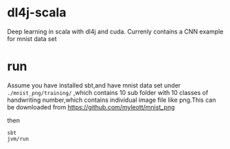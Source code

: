 # dl4j-scala
Deep learning in scala with dl4j and cuda. Currenly contains a CNN example for mnist data set

# run
Assume you have installed sbt,and have mnist data set under `./mnist_png/training/` ,which contains 10 sub folder with 10 classes of handwriting number,which contains individual image file like png.This can be downloaded from https://github.com/myleott/mnist_png

then

    sbt 
    jvm/run
